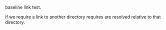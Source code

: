 baseline link test.

if we require a link to another directory requires are resolved relative to that
directory.

